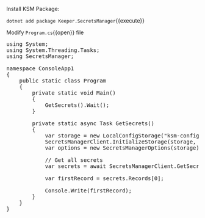 Install KSM Package:

`dotnet add package Keeper.SecretsManager`{{execute}}

Modify `Program.cs`{{open}} file

<pre class="file" data-filename="ksm-sample-project/Program.cs" data-target="replace">
using System;
using System.Threading.Tasks;
using SecretsManager;

namespace ConsoleApp1
{
    public static class Program
    {
        private static void Main()
        {
            GetSecrets().Wait();
        }

        private static async Task GetSecrets()
        {
            var storage = new LocalConfigStorage("ksm-config-demo1.json");
            SecretsManagerClient.InitializeStorage(storage, "thkNOvIfLwntTdWNKMSKjALM2GqQ6mbvPMmfd1AB3N8", "keepersecurity.com");
            var options = new SecretsManagerOptions(storage);

            // Get all secrets
            var secrets = await SecretsManagerClient.GetSecrets(options);

            var firstRecord = secrets.Records[0]; 

            Console.Write(firstRecord);
        }
    }
}
</pre>